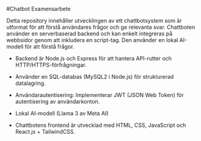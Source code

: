 #Chatbot Examensarbete

Detta repository innehåller utvecklingen av ett chattbotsystem som är utformat för att förstå användares frågor och ge relevanta svar. Chattboten använder en
serverbaserad backend och kan enkelt integreras på webbsidor genom att inkludera en script-tag. Den använder en lokal AI-modell för att förstå frågor.

* Backend är Node.js och Express för att hantera API-rutter och HTTP/HTTPS-förfrågningar.

* Använder en SQL-databas (MySQL2 i Node.js) för strukturerad datalagring.

* Användarautentisering: Implementerar JWT (JSON Web Token) för autentisering av användarkonton.

* Lokal AI-modell (Llama 3 av Meta AI)

* Chattbotens frontend är utvecklad med HTML, CSS, JavaScript och React.js + TailwindCSS.
